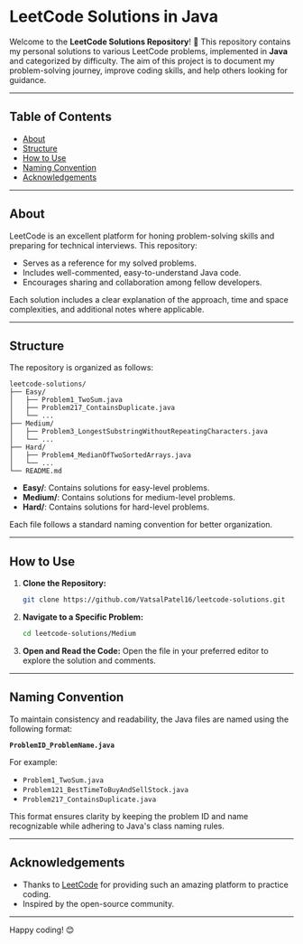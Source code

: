 # LeetCode Solutions in Java

Welcome to the **LeetCode Solutions Repository**! 🚀 This repository contains my personal solutions to various LeetCode problems, implemented in **Java** and categorized by difficulty. The aim of this project is to document my problem-solving journey, improve coding skills, and help others looking for guidance.

---

## Table of Contents

- [About](#about)
- [Structure](#structure)
- [How to Use](#how-to-use)
- [Naming Convention](#naming-convention)
- [Acknowledgements](#acknowledgements)

---

## About

LeetCode is an excellent platform for honing problem-solving skills and preparing for technical interviews. This repository:

- Serves as a reference for my solved problems.
- Includes well-commented, easy-to-understand Java code.
- Encourages sharing and collaboration among fellow developers.

Each solution includes a clear explanation of the approach, time and space complexities, and additional notes where applicable.

---

## Structure

The repository is organized as follows:

```
leetcode-solutions/
├── Easy/
│   ├── Problem1_TwoSum.java
│   ├── Problem217_ContainsDuplicate.java
│   └── ...
├── Medium/
│   ├── Problem3_LongestSubstringWithoutRepeatingCharacters.java
│   └── ...
├── Hard/
│   ├── Problem4_MedianOfTwoSortedArrays.java
│   └── ...
└── README.md
```

- **Easy/**: Contains solutions for easy-level problems.
- **Medium/**: Contains solutions for medium-level problems.
- **Hard/**: Contains solutions for hard-level problems.

Each file follows a standard naming convention for better organization.

---

## How to Use

1. **Clone the Repository:**

   ```bash
   git clone https://github.com/VatsalPatel16/leetcode-solutions.git
   ```

2. **Navigate to a Specific Problem:**

   ```bash
   cd leetcode-solutions/Medium
   ```

3. **Open and Read the Code:**
   Open the file in your preferred editor to explore the solution and comments.

---

## Naming Convention

To maintain consistency and readability, the Java files are named using the following format:

**`ProblemID_ProblemName.java`**

For example:

- `Problem1_TwoSum.java`
- `Problem121_BestTimeToBuyAndSellStock.java`
- `Problem217_ContainsDuplicate.java`

This format ensures clarity by keeping the problem ID and name recognizable while adhering to Java's class naming rules.

---

## Acknowledgements

- Thanks to [LeetCode](https://leetcode.com/) for providing such an amazing platform to practice coding.
- Inspired by the open-source community.

---

Happy coding! 😊
